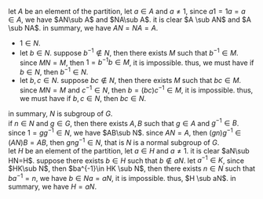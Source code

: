 let $A$ be an element of the partition, let $a \in A$ and $a\not =1$, since $a1=1a=a \in A$, we have $AN\sub A$ and $NA\sub A$. it is clear $A \sub AN$ and $A \sub NA$. in summary, we have $AN=NA=A$.
- $1\in N$.
- let $b \in N$. suppose $b^{-1} \notin N$, then there exists $M$ such that $b^{-1} \in M$. since $MN=M$, then $1=b^{-1}b\in M$, it is impossible. thus, we must have if $b\in N$, then $b^{-1}\in N$.
- let $b,c \in N$. suppose $bc \notin N$, then there exists $M$ such that $bc \in M$. since $MN=M$ and $c^{-1}\in N$, then $b=(bc)c^{-1}\in M$, it is impossible. thus, we must have if $b,c\in N$, then $bc\in N$.  

in summary, $N$ is subgroup of $G$.   
if $n \in N$ and $g \in G$, then there exists $A,B$ such that $g\in A$ and $g^{-1}\in B$. since $1=gg^{-1}\in N$, we have $AB\sub N$. since $AN=A$, then $(gn)g^{-1}\in(AN)B=AB$, then $gng^{-1}\in N$, that is $N$ is a normal subgroup of $G$.  
let $H$ be an element of the partition, let $a \in H$ and $a\not =1$. it is clear $aN\sub HN=H$. suppose there exists $b \in H$ such that $b \notin aN$. let $a^{-1} \in K$, since $HK\sub N$, then $ba^{-1}\in HK \sub N$, then there exists $n \in N$ such that $ba^{-1}=n$, we have $b \in Na=aN$, it is impossible. thus, $H \sub aN$. in summary, we have $H=aN$.